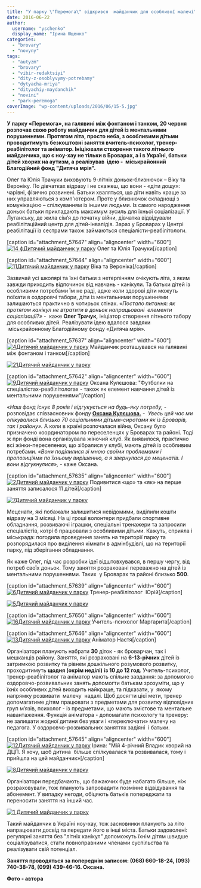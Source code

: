 ```yaml
---
title: "У парку \"Перемога\" відкрився  майданчик для особливої малечі"
date: 2016-06-22
author: 
  username: "yschenko"
  display_name: "Ірина Ющенко"
categories: 
  - "brovary"
  - "novyny"
tags: 
  - "autyzm"
  - "brovary"
  - "vibir-redaktsiyi"
  - "dity-z-osoblyvymy-potrebamy"
  - "dytyacha-mriya"
  - "dityachiy-maydanchik"
  - "novini"
  - "park-peremoga"
coverImage: "wp-content/uploads/2016/06/15-5.jpg"
---
```


**У парку «Перемога», на галявині між фонтаном і танком, 20 червня розпочав свою роботу майданчик для дітей із ментальними порушеннями. Протягом літа, просто неба, з особливими дітьми проводитимуть безкоштовні заняття вчитель-психолог, тренер-реабілітолог та аніматор. Ініціювали створення такого літнього майданчика, що є ноу-хау не тільки в Броварах, а і в Україні, батьки дітей хворих на аутизм, а реалізував  ідею -  міськрайонний Благодійний фонд "Дитяча мрія".**

Олег та Юлія Трачуки виховують 9-літніх доньок-близнючок – Віку та Вероніку. По дівчатках відразу і не скажеш, що вони - «діти дощу»: чарівні, фізично розвинені. Батьки хваляться, що діти навіть краще за них управляються з комп'ютером. Проте у близнючок складнощі з комунікацією – спілкуванням із іншими людьми. Із самого народження доньок батьки прикладають максимум зусиль для їхньої соціалізації. У Луганську, де жила сім’я до початку війни, дівчатка відвідували реабілітаційний центр для дітей-інвалідів. Зараз у Броварах у Центрі реабілітації із сестрами також займаються спеціалісти-реабілітологи.

\[caption id="attachment\_57647" align="aligncenter" width="600"\][![14 фДитячий майданчик у парку](https://mpz.brovary.org/wp-content/uploads/2016/06/14-f.jpg)](https://mpz.brovary.org/wp-content/uploads/2016/06/14-f.jpg) Олег та Юлія Трачуки\[/caption\]

\[caption id="attachment\_57644" align="aligncenter" width="600"\][![11Дитячий майданчик у парку](https://mpz.brovary.org/wp-content/uploads/2016/06/11-6.jpg)](https://mpz.brovary.org/wp-content/uploads/2016/06/11-6.jpg) Віка та Вероніка\[/caption\]

Зазвичай усі школярі та їхні батьки з нетерпінням очікують літа, з яким завжди приходить відпочинок від навчань - канікули. Та батьки дітей із особливими потребами їм не раді, адже коли здорові діти можуть поїхати в оздоровчі табори, діти із ментальними порушеннями залишаються практично в чотирьох стінах. _«Постало питання: як протягом канікул не втратити в доньок напрацьовані  елементи соціалізації?»_ -  каже **Олег Трачук,** ініціатор створення літнього табору для особливих дітей. Реалізувати ідею вдалося завдяки  міськрайонному Благодійному фонду «Дитяча мрія».

\[caption id="attachment\_57637" align="aligncenter" width="600"\][![4Дитячий майданчик у парку](https://mpz.brovary.org/wp-content/uploads/2016/06/4-6.jpg)](https://mpz.brovary.org/wp-content/uploads/2016/06/4-6.jpg) Майданчик розташувався на галявині між фонтаном і танком\[/caption\]

[![21Дитячий майданчик у парку](https://mpz.brovary.org/wp-content/uploads/2016/06/21-3.jpg)](https://mpz.brovary.org/wp-content/uploads/2016/06/21-3.jpg)

\[caption id="attachment\_57642" align="aligncenter" width="600"\][![9Дитячий майданчик у парку](https://mpz.brovary.org/wp-content/uploads/2016/06/9-6.jpg)](https://mpz.brovary.org/wp-content/uploads/2016/06/9-6.jpg) Оксана Кулєшова: "Футболки на спеціалістах-реабілітологах - також як елемент навчання дітей із ментальними порушеннями"\[/caption\]

«_Наш фонд існує 8 років і відгукується на будь-яку потребу,_ - розповідає співзасновник фонду **[Оксана Кулєшова.](https://ru-ru.facebook.com/people/Oksana-Kuleshova/100008056787101)** \-  _Увесь цей час ми опікувалися близько 70 соціальними дітьми-сиротами як із Броварів, так і району»._ А коли в країні розпочалася війна, Оксану було призначено координатором по переселенцях у Броварах та районі. Тоді ж при фонді вона організувала жіночий клуб. Як виявилося, практично всі жінки-переселенки, що зібралися у клубі, мають дітей із особливим потребами. _«Вони поділилися зі мною своїми проблемами і пропозиціями по їхньому вирішенню, а я звернулася до меценатів. І вони відгукнулися», -_ каже Оксана.

\[caption id="attachment\_57635" align="aligncenter" width="600"\][![2Дитячий майданчик у парку](https://mpz.brovary.org/wp-content/uploads/2016/06/2-7.jpg)](https://mpz.brovary.org/wp-content/uploads/2016/06/2-7.jpg) Подивитися «що» та «як» на перше заняття записалося 11 дітей\[/caption\]

[![7Дитячий майданчик у парку](https://mpz.brovary.org/wp-content/uploads/2016/06/7-6.jpg)](https://mpz.brovary.org/wp-content/uploads/2016/06/7-6.jpg)

Меценати, які побажали залишитися невідомими, виділили кошти відразу на 3 місяці. На ці гроші волонтери придбали спортивне обладнання, розвиваючі іграшки, спеціальні тренажери та запросили спеціалістів, котрі б працювали з особливими дітьми. Кажуть, сприяла і міськрада: погодила проведення занять на території парку та розпорядилася про виділення кімнати в адмінбудівлі, що на території парку, під зберігання обладнання.

Як каже Олег, під час розробки ідеї відштовхувався, в першу чергу, від потреб своїх доньок. Тому заняття розраховані переважно на дітей із ментальними порушеннями. Таких  у Броварах та районі близько **500**.

\[caption id="attachment\_57639" align="aligncenter" width="600"\][![6Дитячий майданчик у парку](https://mpz.brovary.org/wp-content/uploads/2016/06/6-6.jpg)](https://mpz.brovary.org/wp-content/uploads/2016/06/6-6.jpg) Тренер-реабілітолог  Юрій\[/caption\]

[![5Дитячий майданчик у парку](https://mpz.brovary.org/wp-content/uploads/2016/06/5-6.jpg)](https://mpz.brovary.org/wp-content/uploads/2016/06/5-6.jpg)

\[caption id="attachment\_57650" align="aligncenter" width="600"\][![16Дитячий майданчик у парку](https://mpz.brovary.org/wp-content/uploads/2016/06/16-3.jpg)](https://mpz.brovary.org/wp-content/uploads/2016/06/16-3.jpg) Учитель-психолог Маргарита\[/caption\]

\[caption id="attachment\_57646" align="aligncenter" width="600"\][![13Дитячий майданчик у парку](https://mpz.brovary.org/wp-content/uploads/2016/06/13-5.jpg)](https://mpz.brovary.org/wp-content/uploads/2016/06/13-5.jpg) Аніматор Настя\[/caption\]

Організатори планують набрати **30** діток - як броварчан, так і мешканців району. Заняття, які розраховані на **6-13-річних** дітей із затримкою розвитку та рівнем дошкільного розумового розвитку, проходитимуть **щодня (окрім неділі)** **із 10 до 12 год**. Учитель-психолог, тренер-реабілітолог та аніматор мають спільне завдання: за допомогою оздоровчо-розвивальних занять допомогти батькам зрозуміти, що у їхніх особливих дітей виходить найкраще, та підказати, у  якому напрямку розвивати  малечу  надалі. Щоб досягти цієї мети, тренер допомагатиме дітям працювати з предметами для розвитку відповідних груп м’язів, психолог - із предметами, що мають змістове та ментальне навантаження. Функція аніматора - допомагати психологу та тренеру: не залишати жодної дитини без уваги і «переключати» малечу на педагога. У оздоровчо-розвивальних заняттях задіяні  і батьки.

\[caption id="attachment\_57645" align="aligncenter" width="600"\][![12Дитячий майданчик у парку](https://mpz.brovary.org/wp-content/uploads/2016/06/12-6.jpg)](https://mpz.brovary.org/wp-content/uploads/2016/06/12-6.jpg) Ірина: "Мій 4-річний Владик хворий на ДЦП. Я хочу, щоб дитина  більше спілкувалася та розвивалася, тому і прийшла на цей майданчик»\[/caption\]

[![8Дитячий майданчик у парку](https://mpz.brovary.org/wp-content/uploads/2016/06/8-6.jpg)](https://mpz.brovary.org/wp-content/uploads/2016/06/8-6.jpg)

Організатори передбачають, що бажаючих буде набагато більше, ніж розраховували, тож планують запровадити позмінне відвідування та абонемент. У випадку негоди, обіцяють батьків попереджати та переносити заняття на інший час.

[![1 Дитячий майданчик у парку](https://mpz.brovary.org/wp-content/uploads/2016/06/1-6.jpg)](https://mpz.brovary.org/wp-content/uploads/2016/06/1-6.jpg)

Такий майданчик в Україні ноу-хау, тож засновники планують за літо напрацювати досвід та передати його в інші міста. Батьки задоволені: регулярні заняття без "літніх канікул" допоможуть їхнім дітям швидше соціалізуватися, стати повноправними членами суспільства та реалізувати свій потенціал.

**Заняття проводяться за попереднім записом: (068) 660-18-24, (093) 740-38-78, (099) 439-46-16. Оксана.**

**Фото - автора**
